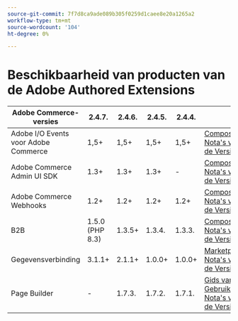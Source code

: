 ```yaml
---
source-git-commit: 7f7d8ca9ade089b305f0259d1caee8e20a1265a2
workflow-type: tm+mt
source-wordcount: '104'
ht-degree: 0%

---
```

# Beschikbaarheid van producten van de Adobe Authored Extensions


<table style="table-layout:auto">
  <thead>
    <tr>
      <th>Adobe Commerce-versies</th>
      <th>2.4.7.</th>
      <th>2.4.6.</th>
      <th>2.4.5.</th>
      <th>2.4.4.</th>
      <th></th>
    </tr>
  </thead>
  <tbody>
      <tr>
          <td>Adobe I/O Events voor Adobe Commerce</td>
          <td>1,5+</td>
          <td>1,5+</td>
          <td>1,5+</td>
          <td>1,5+</td>
          <td>
              <a href="https://developer.adobe.com/commerce/extensibility/events/installation/"> Composer </a><br/>
              <a href="https://developer.adobe.com/commerce/extensibility/events/release-notes/"> Nota's van de Versie </a><br/>
          </td>
      </tr>
      <tr>
          <td>Adobe Commerce Admin UI SDK</td>
          <td>1.3+</td>
          <td>1.3+</td>
          <td>1.3+</td>
          <td>-</td>
          <td>
              <a href="https://developer.adobe.com/commerce/extensibility/admin-ui-sdk/installation/"> Composer </a><br/>
              <a href="https://developer.adobe.com/commerce/extensibility/admin-ui-sdk/release-notes/"> Nota's van de Versie </a><br/>
          </td>
      </tr>
      <tr>
          <td>Adobe Commerce Webhooks</td>
          <td>1.2+</td>
          <td>1.2+</td>
          <td>1.2+</td>
          <td>1.2+</td>
          <td>
              <a href="https://developer.adobe.com/commerce/extensibility/webhooks/installation/"> Composer </a><br/>
              <a href="https://developer.adobe.com/commerce/extensibility/webhooks/release-notes/"> Nota's van de Versie </a><br/>
          </td>
      </tr>
      <tr>
          <td>B2B</td>
          <td>1.5.0 (PHP 8.3)</td>
          <td>1.3.5+</td>
          <td>1.3.4.</td>
          <td>1.3.3.</td>
          <td>
              <a href="https://experienceleague.adobe.com/docs/commerce-admin/b2b/install.html"> Composer </a><br/>
              <a href="https://experienceleague.adobe.com/docs/commerce-admin/b2b/release-notes.html"> Nota's van de Versie </a><br/>
          </td>
      </tr>
      <tr>
          <td>Gegevensverbinding</td>
          <td>3.1.1+</td>
          <td>2.1.1+</td>
          <td>1.0.0+</td>
          <td>1.0.0+</td>
          <td>
              <a href="https://commercemarketplace.adobe.com/magento-experience-platform-connector.html"> Marketplace </a><br/>
              <a href="https://experienceleague.adobe.com/docs/commerce-merchant-services/data-connection/release-notes.html"> Nota's van de Versie </a><br/>
          </td>
      </tr>
      <tr>
          <td>Page Builder</td>
          <td>-</td>
          <td>1.7.3.</td>
          <td>1.7.2.</td>
          <td>1.7.1.</td>
          <td>
              <a href="https://experienceleague.adobe.com/docs/commerce-admin/page-builder/guide-overview.html"> Gids van de Gebruiker </a><br/>
              <a href="https://experienceleague.adobe.com/docs/commerce-admin/page-builder/release-notes.html"> Nota's van de Versie </a><br/>
          </td>
      </tr>
  </tbody>
</table>
